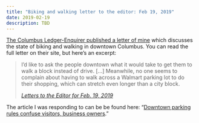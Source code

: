 ```yaml
---
title: "Biking and walking letter to the editor: Feb 19, 2019"
date: 2019-02-19
description: TBD
---
```

[The Columbus Ledger-Enquirer published a letter of mine](https://www.ledger-enquirer.com/opinion/letters-to-the-editor/article226272120.html) which discusses the state of biking and walking in downtown Columbus. You can read the full letter on their site, but here’s an excerpt:

> I’d like to ask the people downtown what it would take to get them to walk a block instead of drive. […] Meanwhile, no one seems to complain about having to walk across a Walmart parking lot to do their shopping, which can stretch even longer than a city block.
> 
> <cite>[Letters to the Editor for Feb. 19, 2019](https://www.ledger-enquirer.com/opinion/letters-to-the-editor/article226272120.html)</cite>


The article I was responding to can be be found here: “[Downtown parking rules confuse visitors, business owners](https://www.ledger-enquirer.com/opinion/letters-to-the-editor/article226272120.html#storylink=cpy).”
